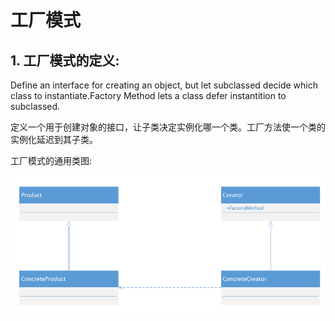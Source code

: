 # 工厂模式

## 1. 工厂模式的定义:

Define an interface for creating an object, but let subclassed decide which class to instantiate.Factory Method lets a class defer instantition to subclassed.

定义一个用于创建对象的接口，让子类决定实例化哪一个类。工厂方法使一个类的实例化延迟到其子类。

工厂模式的通用类图:

![image-20200705221536268](工厂模式.assets/image-20200705221536268.png)